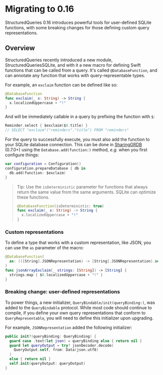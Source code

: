 # Migrating to 0.16

StructuredQueries 0.16 introduces powerful tools for user-defined SQLite functions, with some
breaking changes for those defining custom query representations.

## Overview

StructuredQueries recently introduced a new module, StructuredQueriesSQLite, and with it a new macro
for defining Swift functions that can be called from a query. It's called `@DatabaseFunction`, and
can annotate any function that works with query-representable types.

For example, an `exclaim` function can be defined like so:

```swift
@DatabaseFunction
func exclaim(_ x: String) -> String {
  x.localizedUppercase + "!"
}
```

And will be immediately callable in a query by prefixing the function with `$`:

```swift
Reminder.select { $exclaim($0.title) }
// SELECT "exclaim"("reminders"."title") FROM "reminders"
```

For the query to successfully execute, you must also add the function to your SQLite database
connection. This can be done in [SharingGRDB] (0.7.0+) using the `Database.add(function:)` method,
_e.g._ when you first configure things:

[SharingGRDB]: https://github.com/pointfreeco/sharing-grdb

```swift
var configuration = Configuration()
configuration.prepareDatabase { db in
  db.add(function: $exclaim)
}
```

> Tip: Use the `isDeterministic` parameter for functions that always return the same value from the
> same arguments. SQLite can optimize these functions.
>
> ```swift
> @DatabaseFunction(isDeterministic: true)
> func exclaim(_ x: String) -> String {
>   x.localizedUppercase + "!"
> }
> ```

### Custom representations

To define a type that works with a custom representation, like JSON, you can use the `as` parameter
of the macro:

```swift
@DatabaseFunction(
  as: (([String].JSONRepresentation) -> [String].JSONRepresentation).self
)
func jsonArrayExclaim(_ strings: [String]) -> [String] {
  strings.map { $0.localizedUppercase + "!" }
}
```

### Breaking change: user-defined representations

To power things, a new initializer, ``QueryBindable/init(queryBinding:)``, was added to the
``QueryBindable`` protocol. While most code should continue to compile, if you define your own
query representations that conform to ``QueryRepresentable``, you will need to define this
initializer upon upgrading.

For example, `JSONRepresentation` added the following initializer:

```swift
public init?(queryBinding: QueryBinding) {
  guard case .text(let json) = queryBinding else { return nil }
  guard let queryOutput = try? jsonDecoder.decode(
    QueryOutput.self, from: Data(json.utf8)
  )
  else { return nil }
  self.init(queryOutput: queryOutput)
}
```
